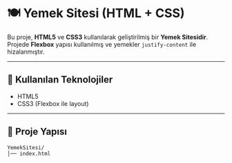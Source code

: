 # 🍽️ Yemek Sitesi (HTML + CSS)

Bu proje, **HTML5** ve **CSS3** kullanılarak geliştirilmiş bir **Yemek Sitesidir**.  
Projede **Flexbox** yapısı kullanılmış ve yemekler `justify-content` ile hizalanmıştır.  

---

## 🚀 Kullanılan Teknolojiler
- HTML5
- CSS3 (Flexbox ile layout)

---

## 📂 Proje Yapısı
```bash
YemekSitesi/
│── index.html
